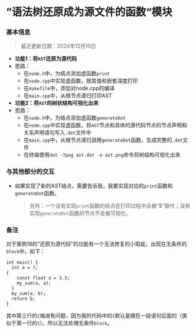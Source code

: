 # ”语法树还原成为源文件的函数“模块

### 基本信息

> 最近更新日期：2024年12月10日

- **功能1：将`AST`还原为源代码**
- 思路：
  - 在`node.h`中，为结点添加虚函数`print`
  - 在`node.cpp`中实现虚函数，按其值和嵌套深度打印
  - 在`makefile`中，添加对node.cpp的编译
  - 在`main.cpp`中，从根节点递归打印AST
- **功能2：将`AST`的树状结构可视化出来**
- 思路：
  - 在`node.h`中，为结点添加虚函数`generateDot`
  - 在`node.cpp`中实现虚函数，将`AST`节点和具体的源代码节点的节点声明和关系声明语句写入`.dot`文件中
  - 在`main.cpp`中，从根节点递归调用`generateDot`函数，生成完整的`.dot`文件
  - 在终端使用`dot -Tpng ast.dot -o ast.png`命令将树结构可视化出来



### 与其他部分的交互

- 如果实现了新的AST结点，需要告诉我，我要实现对应的`print`函数和`generateDot`函数。

  > 另外：一个没有实现`print`函数的结点在打印过程中会被“$”替代；没有实现`generateDot`函数的节点不会被可视化。

### 备注

对于案例18的"还原为源代码"的功能有一个无法修复的小瑕疵，出现在无条件的`block`中，如下：

```
int main() {
  int a = 7;
{
    const float a = 3.3;
    my_sum(a, a);
  }
  my_sum(a, b);
  return b;
}
```

其中第三行的`{`缩进有问题，因为我的代码中的`{`默认是跟在一段语句后面的（类似于第一行的`{`）。所以无法处理无条件`block`。

